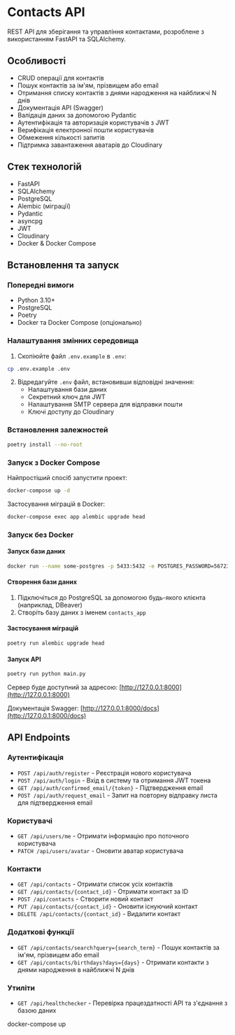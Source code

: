 # Contacts API

REST API для зберігання та управління контактами, розроблене з використанням FastAPI та SQLAlchemy.

## Особливості

-   CRUD операції для контактів
-   Пошук контактів за ім'ям, прізвищем або email
-   Отримання списку контактів з днями народження на найближчі N днів
-   Документація API (Swagger)
-   Валідація даних за допомогою Pydantic
-   Аутентифікація та авторизація користувачів з JWT
-   Верифікація електронної пошти користувачів
-   Обмеження кількості запитів
-   Підтримка завантаження аватарів до Cloudinary

## Стек технологій

-   FastAPI
-   SQLAlchemy
-   PostgreSQL
-   Alembic (міграції)
-   Pydantic
-   asyncpg
-   JWT
-   Cloudinary
-   Docker & Docker Compose

## Встановлення та запуск

### Попередні вимоги

-   Python 3.10+
-   PostgreSQL
-   Poetry
-   Docker та Docker Compose (опціонально)

### Налаштування змінних середовища

1. Скопіюйте файл `.env.example` в `.env`:
```bash
cp .env.example .env
```

2. Відредагуйте `.env` файл, встановивши відповідні значення:
   - Налаштування бази даних
   - Секретний ключ для JWT
   - Налаштування SMTP сервера для відправки пошти
   - Ключі доступу до Cloudinary

### Встановлення залежностей

```bash
poetry install --no-root
```

### Запуск з Docker Compose

Найпростіший спосіб запустити проект:

```bash
docker-compose up -d
```

Застосування міграцій в Docker:

```bash
docker-compose exec app alembic upgrade head
```

### Запуск без Docker

#### Запуск бази даних

```bash
docker run --name some-postgres -p 5433:5432 -e POSTGRES_PASSWORD=567234 -d postgres
```

#### Створення бази даних

1. Підключіться до PostgreSQL за допомогою будь-якого клієнта (наприклад, DBeaver)
2. Створіть базу даних з іменем `contacts_app`

#### Застосування міграцій

```bash
poetry run alembic upgrade head
```

#### Запуск API

```bash
poetry run python main.py
```

Сервер буде доступний за адресою: [http://127.0.0.1:8000](http://127.0.0.1:8000)

Документація Swagger: [http://127.0.0.1:8000/docs](http://127.0.0.1:8000/docs)

## API Endpoints

### Аутентифікація

-   `POST /api/auth/register` - Реєстрація нового користувача
-   `POST /api/auth/login` - Вхід в систему та отримання JWT токена
-   `GET /api/auth/confirmed_email/{token}` - Підтвердження email
-   `POST /api/auth/request_email` - Запит на повторну відправку листа для підтвердження email

### Користувачі

-   `GET /api/users/me` - Отримати інформацію про поточного користувача
-   `PATCH /api/users/avatar` - Оновити аватар користувача

### Контакти

-   `GET /api/contacts` - Отримати список усіх контактів
-   `GET /api/contacts/{contact_id}` - Отримати контакт за ID
-   `POST /api/contacts` - Створити новий контакт
-   `PUT /api/contacts/{contact_id}` - Оновити існуючий контакт
-   `DELETE /api/contacts/{contact_id}` - Видалити контакт

### Додаткові функції

-   `GET /api/contacts/search?query={search_term}` - Пошук контактів за ім'ям, прізвищем або email
-   `GET /api/contacts/birthdays?days={days}` - Отримати контакти з днями народження в найближчі N днів

### Утиліти

-   `GET /api/healthchecker` - Перевірка працездатності API та з'єднання з базою даних

docker-compose up
